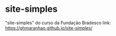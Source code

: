 # site-simples
"site-simples" do curso da Fundação Bradesco
link: https://ghmaranhao.github.io/site-simples/
